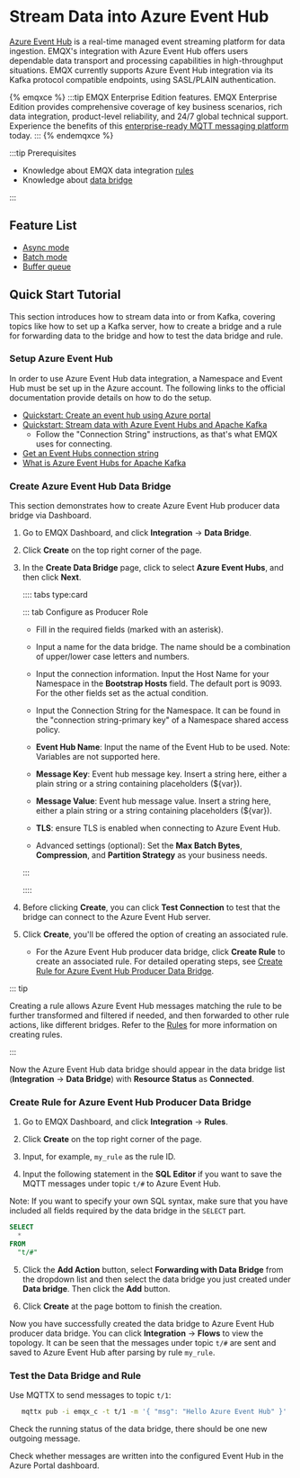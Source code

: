 # Stream Data into Azure Event Hub


[Azure Event Hub](https://azure.microsoft.com/en-us/products/event-hubs) is a real-time managed event streaming platform for data ingestion. EMQX's integration with Azure Event Hub offers users dependable data transport and processing capabilities in high-throughput situations.  EMQX currently supports Azure Event Hub integration via its Kafka protocol compatible endpoints, using SASL/PLAIN authentication.

{% emqxce %}
:::tip
EMQX Enterprise Edition features. EMQX Enterprise Edition provides comprehensive coverage of key business scenarios, rich data integration, product-level reliability, and 24/7 global technical support. Experience the benefits of this [enterprise-ready MQTT messaging platform](https://www.emqx.com/en/try?product=enterprise) today.
:::
{% endemqxce %}

:::tip Prerequisites

- Knowledge about EMQX data integration [rules](./rules.md)
- Knowledge about [data bridge](./data-bridges.md)

:::

## Feature List

- [Async mode](./data-bridges.md#async-mode)
- [Batch mode](./data-bridges.md#batch-mode)
- [Buffer queue](./data-bridges.md#buffer-queue)

## Quick Start Tutorial

This section introduces how to stream data into or from Kafka, covering topics like how to set up a Kafka server, how to create a bridge and a rule for forwarding data to the bridge and how to test the data bridge and rule.

### Setup Azure Event Hub

In order to use Azure Event Hub data integration, a Namespace and Event Hub must be set up in the Azure account.  The following links to the official documentation provide details on how to do the setup.

- [Quickstart: Create an event hub using Azure portal](https://learn.microsoft.com/en-us/azure/event-hubs/event-hubs-create)
- [Quickstart: Stream data with Azure Event Hubs and Apache Kafka](https://learn.microsoft.com/en-us/azure/event-hubs/event-hubs-quickstart-kafka-enabled-event-hubs?tabs=connection-string)
  - Follow the "Connection String" instructions, as that's what EMQX uses for connecting.
- [Get an Event Hubs connection string](https://learn.microsoft.com/en-us/azure/event-hubs/event-hubs-get-connection-string)
- [What is Azure Event Hubs for Apache Kafka](https://learn.microsoft.com/en-us/azure/event-hubs/azure-event-hubs-kafka-overview)

### Create Azure Event Hub Data Bridge

This section demonstrates how to create Azure Event Hub producer data bridge via Dashboard.

1. Go to EMQX Dashboard, and click **Integration** -> **Data Bridge**.

2. Click **Create** on the top right corner of the page.

3. In the **Create Data Bridge** page, click to select **Azure Event Hubs**, and then click **Next**.

   :::: tabs type:card

   ::: tab Configure as Producer Role

   - Fill in the required fields (marked with an asterisk).

   - Input a name for the data bridge. The name should be a combination of upper/lower case letters and numbers.

   - Input the connection information. Input the Host Name for your Namespace in the **Bootstrap Hosts** field.  The default port is 9093.  For the other fields set as the actual condition.

   - Input the Connection String for the Namespace.  It can be found in the "connection string-primary key" of a Namespace shared access policy.

   - **Event Hub Name**: Input the name of the Event Hub to be used. Note: Variables are not supported here.

   - **Message Key**: Event hub message key. Insert a string here, either a plain string or a string containing placeholders (${var}).

   - **Message Value**: Event hub message value. Insert a string here, either a plain string or a string containing placeholders (${var}).

   - **TLS**: ensure TLS is enabled when connecting to Azure Event Hub.

   - Advanced settings (optional): Set the **Max Batch Bytes**, **Compression**, and **Partition Strategy** as your business needs.

   :::

   ::::

5. Before clicking **Create**, you can click **Test Connection** to test that the bridge can connect to the Azure Event Hub server.

6. Click **Create**, you'll be offered the option of creating an associated rule.

   - For the Azure Event Hub producer data bridge, click **Create Rule** to create an associated rule. For detailed operating steps, see [Create Rule for Azure Event Hub Producer Data Bridge](#create-rule-for-azure-event-hub-producer-data-bridge).

::: tip

Creating a rule allows Azure Event Hub messages matching the rule to be further transformed and filtered if needed, and then forwarded to other rule actions, like different bridges. Refer to the [Rules](./rules.md) for more information on creating rules.

:::

Now the Azure Event Hub data bridge should appear in the data bridge list (**Integration** -> **Data Bridge**) with **Resource Status** as **Connected**.

### Create Rule for Azure Event Hub Producer Data Bridge

1. Go to EMQX Dashboard, and click **Integration** -> **Rules**.

2. Click **Create** on the top right corner of the page.

3. Input, for example, `my_rule` as the rule ID.

4.  Input the following statement in the **SQL Editor** if you want to save the MQTT messages under topic `t/#` to Azure Event Hub.

   Note: If you want to specify your own SQL syntax, make sure that you have included all fields required by the data bridge in the `SELECT` part.

```sql
SELECT
  *
FROM
  "t/#"
```

5. Click the **Add Action** button, select **Forwarding with Data Bridge** from the dropdown list and then select the data bridge you just created under **Data bridge**. Then click the **Add** button.

6. Click **Create** at the page bottom to finish the creation.

Now you have successfully created the data bridge to Azure Event Hub producer data bridge. You can click **Integration** -> **Flows** to view the topology. It can be seen that the messages under topic `t/#`  are sent and saved to Azure Event Hub after parsing by rule  `my_rule`.

### Test the Data Bridge and Rule

 Use MQTTX to send messages to topic  `t/1`:

```bash
   mqttx pub -i emqx_c -t t/1 -m '{ "msg": "Hello Azure Event Hub" }'
```

Check the running status of the data bridge, there should be one new outgoing message.

Check whether messages are written into the configured Event Hub in the Azure Portal dashboard.
